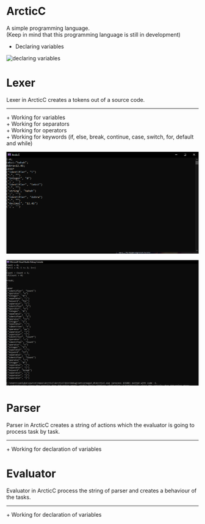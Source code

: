 # ArcticC
A simple programming language. <br>
(Keep in mind that this programming language is still in development) <br>
+ Declaring variables <br>

![declaring variables](https://i.gyazo.com/7b3e22e456130548fa4b5396e20cfadf.gif)<br>

<h1>Lexer</h1>
Lexer in ArcticC creates a tokens out of a source code.
<hr>
+ Working for variables <br>
+ Working for separators <br>
+ Working for operators <br>
+ Working for keywords (if, else, break, continue, case, switch, for, default and while) <br>


![lexer variables](imgs/LexerVariables.PNG)<br>

![lexer simple algo](imgs/LexerNew.PNG)<br>

<h1>Parser</h1>
Parser in ArcticC creates a string of actions which the evaluator is going to process task by task.<br>
<hr>
+ Working for declaration of variables <br>


<h1>Evaluator</h1>
Evaluator in ArcticC process the string of parser and creates a behaviour of the tasks.<br>
<hr>
+ Working for declaration of variables <br>

